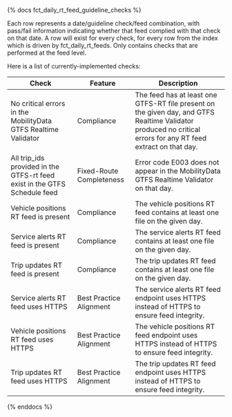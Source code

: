 {% docs fct_daily_rt_feed_guideline_checks %}

Each row represents a date/guideline check/feed combination, with pass/fail
information indicating whether that feed complied with that check on that date.
A row will exist for every check, for every row from the index which is driven
by fct_daily_rt_feeds. Only contains checks that are performed at the feed
level.

Here is a list of currently-implemented checks:

| Check | Feature | Description |
| ------------------------------------ |---------|------------ |
|No critical errors in the MobilityData GTFS Realtime Validator | Compliance | The feed has at least one GTFS-RT file present on the given day, and GTFS Realtime Validator produced no critical errors for any RT feed extract on that day.|
|All trip_ids provided in the GTFS-rt feed exist in the GTFS Schedule feed| Fixed-Route Completeness | Error code E003 does not appear in the MobilityData GTFS Realtime Validator on that day.|
|Vehicle positions RT feed is present | Compliance | The vehicle positions RT feed contains at least one file on the given day.|
| Service alerts RT feed is present | Compliance | The service alerts RT feed contains at least one file on the given day.|
| Trip updates RT feed is present | Compliance | The trip updates RT feed contains at least one file on the given day.|
| Service alerts RT feed uses HTTPS | Best Practice Alignment | The service alerts RT feed endpoint uses HTTPS instead of HTTPS to ensure feed integrity.|
|Vehicle positions RT feed uses HTTPS | Best Practice Alignment | The vehicle positions RT feed endpoint uses HTTPS instead of HTTPS to ensure feed integrity.|
| Trip updates RT feed uses HTTPS | Best Practice Alignment | The trip updates RT feed endpoint uses HTTPS instead of HTTPS to ensure feed integrity.|
{% enddocs %}
